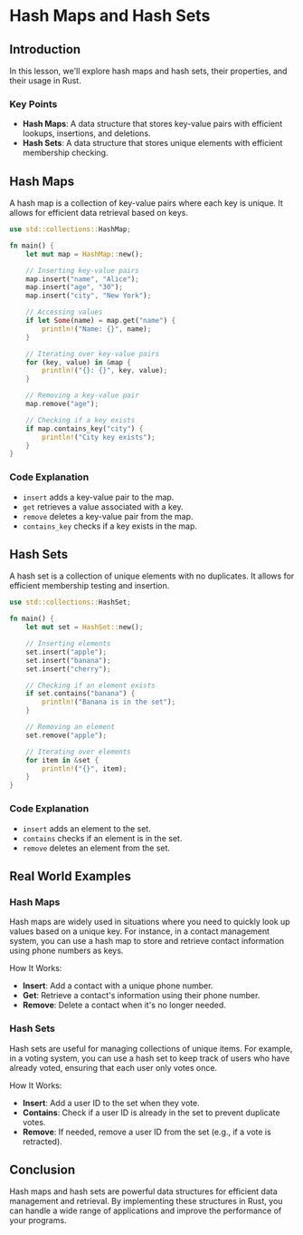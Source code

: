 # Hash Maps and Hash Sets

## Introduction

In this lesson, we'll explore hash maps and hash sets, their properties, and their usage in Rust.

### Key Points

- **Hash Maps**: A data structure that stores key-value pairs with efficient lookups, insertions, and deletions.
- **Hash Sets**: A data structure that stores unique elements with efficient membership checking.

## Hash Maps

A hash map is a collection of key-value pairs where each key is unique. It allows for efficient data retrieval based on keys.

```rust
use std::collections::HashMap;

fn main() {
    let mut map = HashMap::new();

    // Inserting key-value pairs
    map.insert("name", "Alice");
    map.insert("age", "30");
    map.insert("city", "New York");

    // Accessing values
    if let Some(name) = map.get("name") {
        println!("Name: {}", name);
    }

    // Iterating over key-value pairs
    for (key, value) in &map {
        println!("{}: {}", key, value);
    }

    // Removing a key-value pair
    map.remove("age");

    // Checking if a key exists
    if map.contains_key("city") {
        println!("City key exists");
    }
}
```

### Code Explanation

- `insert` adds a key-value pair to the map.
- `get` retrieves a value associated with a key.
- `remove` deletes a key-value pair from the map.
- `contains_key` checks if a key exists in the map.

## Hash Sets

A hash set is a collection of unique elements with no duplicates. It allows for efficient membership testing and insertion.

```rust
use std::collections::HashSet;

fn main() {
    let mut set = HashSet::new();

    // Inserting elements
    set.insert("apple");
    set.insert("banana");
    set.insert("cherry");

    // Checking if an element exists
    if set.contains("banana") {
        println!("Banana is in the set");
    }

    // Removing an element
    set.remove("apple");

    // Iterating over elements
    for item in &set {
        println!("{}", item);
    }
}
```

### Code Explanation

- `insert` adds an element to the set.
- `contains` checks if an element is in the set.
- `remove` deletes an element from the set.

## Real World Examples

### Hash Maps

Hash maps are widely used in situations where you need to quickly look up values based on a unique key. For instance, in a contact management system, you can use a hash map to store and retrieve contact information using phone numbers as keys.

How It Works:

- **Insert**: Add a contact with a unique phone number.
- **Get**: Retrieve a contact's information using their phone number.
- **Remove**: Delete a contact when it's no longer needed.

### Hash Sets

Hash sets are useful for managing collections of unique items. For example, in a voting system, you can use a hash set to keep track of users who have already voted, ensuring that each user only votes once.

How It Works:

- **Insert**: Add a user ID to the set when they vote.
- **Contains**: Check if a user ID is already in the set to prevent duplicate votes.
- **Remove**: If needed, remove a user ID from the set (e.g., if a vote is retracted).

## Conclusion

Hash maps and hash sets are powerful data structures for efficient data management and retrieval. By implementing these structures in Rust, you can handle a wide range of applications and improve the performance of your programs.

